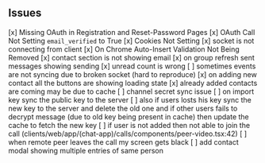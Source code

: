 ## Issues

[x] Missing OAuth in Registration and Reset-Password Pages
[x] OAuth Call Not Setting `email_verified` to True
[x] Cookies Not Setting
[x] socket is not connecting from client
[x] On Chrome Auto-Insert Validation Not Being Removed
[x] contact section is not showing email
[x] on group refresh sent messages showing sending
[x] unread count is wrong
[ ] sometimes events are not syncing due to broken socket (hard to reproduce)
[x] on adding new contact all the buttons are showing loading state
[x] already added contacts are coming may be due to cache
[ ] channel secret sync issue
[ ] on import key sync the public key to the server
[ ] also if users losts his key sync the new key to the server and delete the old one
    and if other users fails to decrypt message (due to old key being present in cache)
    then update the cache to fetch the new key
[ ] if user is not added then not able to join the call (clients/web/app/(chat-app)/calls/components/peer-video.tsx:42)
[ ] when remote peer leaves the call my screen gets black
[ ] add contact modal showing multiple entries of same person